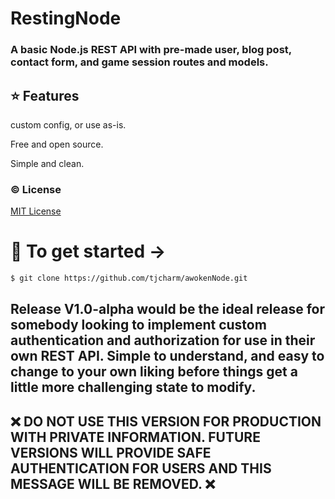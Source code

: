 
# RestingNode

### A basic Node.js REST API with pre-made user, blog post, contact form, and game session routes and models.

## :star: Features

custom config, or use as-is.

Free and open source.

Simple and clean.

### :copyright: License

[MIT License](http://opensource.org/licenses/MIT)

# 🚀 To get started ->


```sh
$ git clone https://github.com/tjcharm/awokenNode.git
```

## Release V1.0-alpha would be the ideal release for somebody looking to implement custom authentication and authorization for use in their own REST API. Simple to understand, and easy to change to your own liking before things get a little more challenging state to modify.

## ❌ DO NOT USE THIS VERSION FOR PRODUCTION WITH PRIVATE INFORMATION. FUTURE VERSIONS WILL PROVIDE SAFE AUTHENTICATION FOR USERS AND THIS MESSAGE WILL BE REMOVED. ❌
